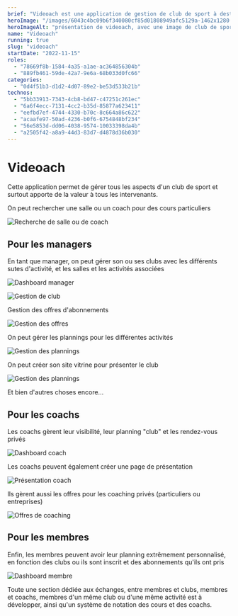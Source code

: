 ```yaml
---
brief: "Videoach est une application de gestion de club de sport à destination des managers de salles, des coachs et des membres des clubs"
heroImage: "/images/6043c4bc09b6f340080cf85d01808949afc5129a-1462x1280.png"
heroImageAlt: "présentation de videoach, avec une image de club de sport"
name: "Videoach"
running: true
slug: "videoach"
startDate: "2022-11-15"
roles:
  - "78669f8b-1584-4a35-a1ae-ac364856304b"
  - "889fb461-59de-42a7-9e6a-68b033d0fc66"
categories:
  - "0d4f51b3-d1d2-4d07-89e2-be53d533b21b"
technos:
  - "5bb33913-7343-4cb8-bd47-c47251c261ec"
  - "6a6f4ecc-7131-4cc2-b35d-85877a623411"
  - "eefbd7ef-4744-4330-b70c-8c664a86c622"
  - "acaafe97-50ad-4236-b0f6-6754848bf234"
  - "56e5853d-dd06-4038-9574-10033398da4b"
  - "a2505f42-a8a9-44d3-83d7-d4878d36b030"
---
```


# Videoach

Cette application permet de gérer tous les aspects d'un club de sport et surtout apporte de la valeur à tous les intervenants.

On peut rechercher une salle ou un coach pour des cours particuliers

![Recherche de salle ou de coach]("/images/08c1bce0a198e331527c16bc9310d3f75d547407-1299x1100.png")

## Pour les managers

En tant que manager, on peut gérer son ou ses clubs avec les différents sutes d'activité, et les salles et les activités associées

![Dashboard manager]("/images/b58d089aadc278c7440e6d476b8853255ae2fe81-1300x187.png")

![Gestion de club]("/images/1f4f0e40ba0262b9184da8e1275861b0191b97d3-1302x983.png")

Gestion des offres d'abonnements

![Gestion des offres]("/images/2720232d88279b3fc7665696cb3f2bcdcf05a6aa-1295x707.png")

On peut gérer les plannings pour les différentes activités

![Gestion des plannings]("/images/9c8ddc5d6d253174423f2ab8d4726e9b85f0089a-1308x955.png")

On peut créer son site vitrine pour présenter le club

![Gestion des plannings]("/images/ac9afca07d50a0ac72dc83eeb9b4896740084ab7-1560x962.png")

Et bien d'autres choses encore...

## Pour les coachs

Les coachs gèrent leur visibilité, leur planning "club" et les rendez-vous privés

![Dashboard coach]("/images/e3eb14a2d5570d22b9071cd88fc4ab439bf80480-1547x185.png")

Les coachs peuvent également créer une page de présentation

![Présentation coach]("/images/c0e77de233b33f6f9ecb379f0e9f90a9a1eb1436-1560x1182.png")

Ils gèrent aussi les offres pour les coaching privés (particuliers ou entreprises)

![Offres de coaching]("/images/e6bfe841417dfdb5fb9bc8f5e6d283a31603f1b5-1556x1088.png")

## Pour les membres

Enfin, les membres peuvent avoir leur planning extrêmement personnalisé, en fonction des clubs ou ils sont inscrit et des abonnements qu'ils ont pris

![Dashboard membre]("/images/7280979a752b88fa8dc83aba04f9be5486246637-1546x708.png")

Toute une section dédiée aux échanges, entre membres et clubs, membres et coachs, membres d'un même club ou d'une même activité est à développer, ainsi qu'un système de notation des cours et des coachs.
